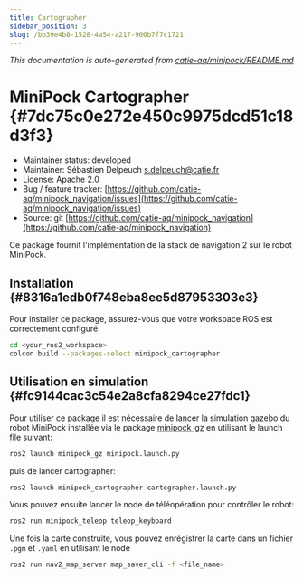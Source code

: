 ```yaml
---
title: Cartographer
sidebar_position: 3
slug: /bb39e4b8-1528-4a54-a217-900b7f7c1721
---
```




_This documentation is auto-generated from_ [_catie-aq/minipock/README.md_](https://github.com/catie-aq/minipock)


# MiniPock Cartographer {#7dc75c0e272e450c9975dcd51c18d3f3}

- Maintainer status: developed
- Maintainer: Sébastien Delpeuch [s.delpeuch@catie.fr](mailto:s.delpeuch@catie.fr)
- License: Apache 2.0
- Bug / feature tracker: [https://github.com/catie-aq/minipock_navigation/issues](https://github.com/catie-aq/minipock_navigation/issues)
- Source: git [https://github.com/catie-aq/minipock_navigation](https://github.com/catie-aq/minipock_navigation)

Ce package fournit l'implémentation de la stack de navigation 2 sur le robot MiniPock.


## Installation {#8316a1edb0f748eba8ee5d87953303e3}


Pour installer ce package, assurez-vous que votre workspace ROS est correctement configuré.


```bash
cd <your_ros2_workspace>
colcon build --packages-select minipock_cartographer
```


## Utilisation en simulation {#fc9144cac3c54e2a8cfa8294ce27fdc1}


Pour utiliser ce package il est nécessaire de lancer la simulation gazebo du robot MiniPock installée via le
package [minipock_gz](https://github.com/catie-aq/minipock_gz) en utilisant le launch file suivant:


```bash
ros2 launch minipock_gz minipock.launch.py
```


puis de lancer cartographer:


```bash
ros2 launch minipock_cartographer cartographer.launch.py
```


Vous pouvez ensuite lancer le node de téléopération pour contrôler le robot:


```bash
ros2 run minipock_teleop teleop_keyboard
```


Une fois la carte construite, vous pouvez enrégistrer la carte dans un fichier `.pgm` et `.yaml` en utilisant le node


```bash
ros2 run nav2_map_server map_saver_cli -f <file_name>
```

